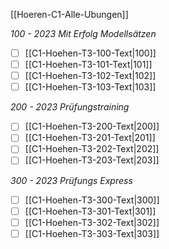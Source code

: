 [[Hoeren-C1-Alle-Ubungen]]

*100 - 2023 Mit Erfolg Modellsätzen*
- [ ] [[C1-Hoehen-T3-100-Text|100]]
- [ ] [[C1-Hoehen-T3-101-Text|101]]
- [ ] [[C1-Hoehen-T3-102-Text|102]]
- [ ] [[C1-Hoehen-T3-103-Text|103]]

*200 - 2023 Prüfungstraining*
- [ ] [[C1-Hoehen-T3-200-Text|200]]
- [ ] [[C1-Hoehen-T3-201-Text|201]]
- [ ] [[C1-Hoehen-T3-202-Text|202]]
- [ ] [[C1-Hoehen-T3-203-Text|203]]

*300 - 2023 Prüfungs Express*
- [ ] [[C1-Hoehen-T3-300-Text|300]]
- [ ] [[C1-Hoehen-T3-301-Text|301]]
- [ ] [[C1-Hoehen-T3-302-Text|302]]
- [ ] [[C1-Hoehen-T3-303-Text|303]]
